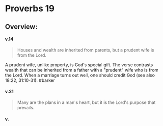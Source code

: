 # Proverbs 19

## Overview:



#### v.14
>Houses and wealth are inherited from parents, but a prudent wife is from the Lord.

A prudent wife, unlike property, is God's special gift. The verse contrasts wealth that can be inherited from a father with a "prudent" wife who is from the Lord. When a marriage turns out well, one should credit God (see also 18:22, 31:10-31).
#barker 

#### v.21
>Many are the plans in a man's heart, but it is the Lord's purpose that prevails.

#### v.
>

